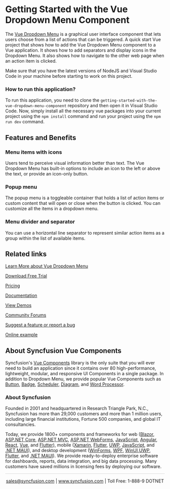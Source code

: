 # Getting Started with the Vue Dropdown Menu Component
The [Vue Dropdown Menu](https://www.syncfusion.com/vue-components/vue-dropdown-menu?utm_source=github&utm_medium=listing&utm_campaign=vue-dropdown-menu-github-samples) is a graphical user interface component that lets users choose from a list of actions that can be triggered. A quick start Vue project that shows how to add the Vue Dropdown Menu component to a Vue application. It shows how to add separators and display icons in the Dropdown Menu. It also shows how to navigate to the other web page when an action item is clicked. 

Make sure that you have the latest versions of NodeJS and Visual Studio Code in your machine before starting to work on this project.

### How to run this application?
To run this application, you need to clone the `getting-started-with-the-vue-dropdown-menu-component` repository and then open it in Visual Studio Code. Now, simply install all the necessary vue packages into your current project using the `npm install` command and run your project using the `npm run dev` command.

## Features and Benefits

### Menu items with icons

Users tend to perceive visual information better than text. The Vue Dropdown Menu has built-in options to include an icon to the left or above the text, or provide an icon-only button.

### Popup menu

The popup menu is a toggleable container that holds a list of action items or custom content that will open or close when the button is clicked. You can customize all the items in a dropdown menu.

### Menu divider and separator

You can use a horizontal line separator to represent similar action items as a group within the list of available items.

## Related links
[Learn More about Vue Dropdown Menu](https://www.syncfusion.com/vue-components/vue-dropdown-menu?utm_source=github&utm_medium=listing&utm_campaign=vue-dropdown-menu-github-samples)

[Download Free Trial](https://www.syncfusion.com/account/manage-trials/downloads?utm_source=github&utm_medium=listing&utm_campaign=vue-dropdown-menu-github-samples)

[Pricing](https://www.syncfusion.com/sales/teamlicense?utm_source=github&utm_medium=listing&utm_campaign=vue-dropdown-menu-github-samples)

[Documentation](https://ej2.syncfusion.com/vue/documentation/drop-down-button/getting-started?utm_source=github&utm_medium=listing&utm_campaign=vue-dropdown-menu-github-samples)

[View Demos](https://github.com/SyncfusionExamples/getting-started-with-the-vue-dropdown-menu-component?utm_source=github&utm_medium=listing&utm_campaign=vue-dropdown-menu-github-samples)

[Community Forums](https://www.syncfusion.com/forums/vue-components?utm_source=github&utm_medium=listing&utm_campaign=vue-dropdown-menu-github-samples)

[Suggest a feature or report a bug](https://www.syncfusion.com/feedback/vue?utm_source=github&utm_medium=listing&utm_campaign=vue-dropdown-menu-github-samples)

[Online example](https://ej2.syncfusion.com/vue/demos/#/bootstrap5/button/dropdown-button.html?utm_source=github&utm_medium=listing&utm_campaign=vue-dropdown-menu-github-samples)

## About Syncfusion Vue Components

Syncfusion's [Vue Components](https://www.syncfusion.com/vue-components?utm_source=github&utm_medium=listing&utm_campaign=vue-dropdown-menu-github-samples) library is the only suite that you will ever need to build an application since it contains over 80 high-performance, lightweight, modular, and responsive UI Components in a single package. In addition to Dropdown Menu, we provide popular Vue Components such as [Button](https://www.syncfusion.com/vue-components/vue-button?utm_source=github&utm_medium=listing&utm_campaign=vue-dropdown-menu-github-samples), [Badge](https://www.syncfusion.com/vue-components/vue-badge?utm_source=github&utm_medium=listing&utm_campaign=vue-dropdown-menu-github-samples), [Scheduler](https://www.syncfusion.com/vue-components/vue-scheduler?utm_source=github&utm_medium=listing&utm_campaign=vue-dropdown-menu-github-samples), [Diagram](https://www.syncfusion.com/vue-components/vue-diagram?utm_source=github&utm_medium=listing&utm_campaign=vue-dropdown-menu-github-samples), and [Word Processor](https://www.syncfusion.com/vue-components/vue-word-processor?utm_source=github&utm_medium=listing&utm_campaign=vue-dropdown-menu-github-samples).

### About Syncfusion
Founded in 2001 and headquartered in Research Triangle Park, N.C., Syncfusion has more than 29,000 customers and more than 1 million users, including large financial institutions, Fortune 500 companies, and global IT consultancies.

Today, we provide 1800+ components and frameworks for web ([Blazor](https://www.syncfusion.com/blazor-components?utm_source=github&utm_medium=listing&utm_campaign=vue-dropdown-menu-github-samples), [ASP.NET Core](https://www.syncfusion.com/aspnet-core-ui-controls?utm_source=github&utm_medium=listing&utm_campaign=vue-dropdown-menu-github-samples), [ASP.NET MVC](https://www.syncfusion.com/aspnet-mvc-ui-controls?utm_source=github&utm_medium=listing&utm_campaign=vue-dropdown-menu-github-samples), [ASP.NET WebForms](https://www.syncfusion.com/jquery/aspnet-webforms-ui-controls?utm_source=github&utm_medium=listing&utm_campaign=vue-dropdown-menu-github-samples), [JavaScript](https://www.syncfusion.com/javascript-ui-controls?utm_source=github&utm_medium=listing&utm_campaign=vue-dropdown-menu-github-samples), [Angular](https://www.syncfusion.com/angular-components?utm_source=github&utm_medium=listing&utm_campaign=vue-dropdown-menu-github-samples), [React](https://www.syncfusion.com/react-components?utm_source=github&utm_medium=listing&utm_campaign=vue-dropdown-menu-github-samples), [Vue](https://www.syncfusion.com/vue-components?utm_source=github&utm_medium=listing&utm_campaign=vue-dropdown-menu-github-samples), and [Flutter](https://www.syncfusion.com/flutter-widgets?utm_source=github&utm_medium=listing&utm_campaign=vue-dropdown-menu-github-samples)), mobile ([Xamarin](https://www.syncfusion.com/xamarin-ui-controls?utm_source=github&utm_medium=listing&utm_campaign=vue-dropdown-menu-github-samples), [Flutter](https://www.syncfusion.com/flutter-widgets?utm_source=github&utm_medium=listing&utm_campaign=vue-dropdown-menu-github-samples), [UWP](https://www.syncfusion.com/uwp-ui-controls?utm_source=github&utm_medium=listing&utm_campaign=vue-dropdown-menu-github-samples), [JavaScript](https://www.syncfusion.com/javascript-ui-controls?utm_source=github&utm_medium=listing&utm_campaign=vue-dropdown-menu-github-samples), and [.NET MAUI](https://www.syncfusion.com/maui-controls?utm_source=github&utm_medium=listing&utm_campaign=vue-dropdown-menu-github-samples)), and desktop development ([WinForms](https://www.syncfusion.com/winforms-ui-controls?utm_source=github&utm_medium=listing&utm_campaign=vue-dropdown-menu-github-samples), [WPF](https://www.syncfusion.com/wpf-controls?utm_source=github&utm_medium=listing&utm_campaign=vue-dropdown-menu-github-samples), [WinUI](https://www.syncfusion.com/winui-controls?utm_source=github&utm_medium=listing&utm_campaign=vue-dropdown-menu-github-samples),[UWP](https://www.syncfusion.com/uwp-ui-controls?utm_source=github&utm_medium=listing&utm_campaign=vue-dropdown-menu-github-samples), [Flutter](https://www.syncfusion.com/flutter-widgets?utm_source=github&utm_medium=listing&utm_campaign=vue-dropdown-menu-github-samples), and [.NET MAUI](https://www.syncfusion.com/maui-controls?utm_source=github&utm_medium=listing&utm_campaign=vue-dropdown-menu-github-samples)). We provide ready-to-deploy enterprise software for dashboards, reports, data integration, and big data processing. Many customers have saved millions in licensing fees by deploying our software.

<hr style="height:0.3px;border:none;color:lightgrey;background-color:lightgrey;" />

<p align="center">
<a href="mailto:sales@syncfusion.com?Subject=Syncfusion Vue Grid - GitHub" target="_top">sales@syncfusion.com</a> | <a href="https://www.syncfusion.com?utm_source=github&utm_medium=listing&utm_campaign=vue-dropdown-menu-github-samples)">www.syncfusion.com</a> | Toll Free: 1-888-9 DOTNET <br>
</p>

